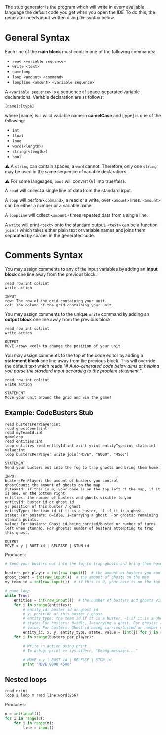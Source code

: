 The stub generator is the program which will write in every available language the default code you get when you open the IDE. To do this, the generator needs input written using the syntax below.

# General Syntax

Each line of the **main block** must contain one of the following commands:

* `read <variable sequence>`
* `write <text>`
* `gameloop`
* `loop <amount> <command>`
* `loopline <amount> <variable sequence>`

A `<variable sequence>` is a sequence of space-separated variable declarations. Variable declaration are as follows:

```
[name]:[type]
```

where [name] is a valid variable name in **camelCase** and [type] is one of the following:

* `int`
* `float`
* `long`
* `word(<length>)`
* `string(<length>)`
* `bool`

⚠️ A `string` can contain spaces, a `word` cannot. Therefore, only one `string` may be used in the same sequence of variable declarations.

⚠️ For some languages, `bool` will convert 0/1 into true/false.

A `read` will collect a single line of data from the standard input.

A `loop` will perfom `<command>`, a read or a write, over `<amount>` lines. `<amount>` can be either a number or a variable name.

A `loopline` will collect `<amount>` times repeated data from a single line.

A `write` will print `<text>` onto the standard output. `<text>` can be a function `join()` which takes either plain text or variable names and joins them separated by spaces in the generated code.

# Comments Syntax

You may assign comments to any of the input variables by adding an **input block** one line away from the previous block.
```
read row:int col:int
write action

INPUT
row: The row of the grid containing your unit.
col: The column of the grid containing your unit.
```


You may assign comments to the unique `write` command by adding an **output block** one line away from the previous block.
```
read row:int col:int
write action

OUTPUT
MOVE <row> <col> to change the position of your unit
```


You may assign comments to the top of the code editor by adding a **statement block** one line away from the previous block.
This will override the default text which reads _"# Auto-generated code below aims at helping you parse the standard input according to the problem statement."_.
```
read row:int col:int
write action

STATEMENT
Move your unit around the grid and win the game!
```

## Example: CodeBusters Stub

```
read bustersPerPlayer:int
read ghostCount:int
read myTeamId:int
gameloop
read entities:int
loop entities read entityId:int x:int y:int entityType:int state:int value:int
loop bustersPerPlayer write join("MOVE", "8000", "4500")

STATEMENT
Send your busters out into the fog to trap ghosts and bring them home!

INPUT
bustersPerPlayer: the amount of busters you control
ghostCount: the amount of ghosts on the map
myTeamId: if this is 0, your base is on the top left of the map, if it is one, on the bottom right
entities: the number of busters and ghosts visible to you
entityId: buster id or ghost id
y: position of this buster / ghost
entityType: the team id if it is a buster, -1 if it is a ghost. 
state: For busters: 0=idle, 1=carrying a ghost. For ghosts: remaining stamina points. 
value: For busters: Ghost id being carried/busted or number of turns left when stunned. For ghosts: number of busters attempting to trap this ghost.

OUTPUT
MOVE x y | BUST id | RELEASE | STUN id
```

Produces:

```python
# Send your busters out into the fog to trap ghosts and bring them home!

busters_per_player = int(raw_input())  # the amount of busters you control
ghost_count = int(raw_input())  # the amount of ghosts on the map
my_team_id = int(raw_input())  # if this is 0, your base is on the top left of the map, if it is one, on the bottom right

# game loop
while True:
    entities = int(raw_input())  # the number of busters and ghosts visible to you
    for i in xrange(entities):
        # entity_id: buster id or ghost id
        # y: position of this buster / ghost
        # entity_type: the team id if it is a buster, -1 if it is a ghost.
        # state: For busters: 0=idle, 1=carrying a ghost. For ghosts: remaining stamina points.
        # value: For busters: Ghost id being carried/busted or number of turns left when stunned. For ghosts: number of busters attempting to trap this ghost.
        entity_id, x, y, entity_type, state, value = [int(j) for j in raw_input().split()]
    for i in xrange(busters_per_player):

        # Write an action using print
        # To debug: print >> sys.stderr, "Debug messages..."

        # MOVE x y | BUST id | RELEASE | STUN id
        print "MOVE 8000 4500"
```

## Nested loops

```
read n:int
loop 2 loop m read line:word(256)
```

Produces:

```python
n = int(input())
for i in range(2):
    for j in range(m):
        line = input()
```
